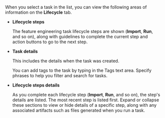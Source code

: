 When you select a task in the list, you can view the following areas of information on the **Lifecycle** tab.

-   **Lifecycle steps**

    The feature engineering task lifecycle steps are shown (**Import**, **Run**, and so on), along with guidelines to complete the current step and action buttons to go to the next step.


-   **Task details**

    This includes the details when the task was created.

    You can add tags to the task by typing in the Tags text area. Specify phrases to help you filter and search for tasks.


-   **Lifecycle steps details**

    As you complete each lifecycle step (**Import**, **Run**, and so on), the step's details are listed. The most recent step is listed first. Expand or collapse these sections to view or hide details of a specific step, along with any associated artifacts such as files generated when you run a task.



